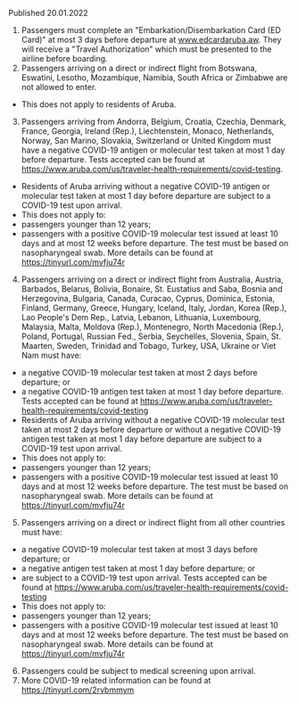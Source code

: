 Published 20.01.2022
1. Passengers must complete an "Embarkation/Disembarkation Card (ED Card)" at most 3 days before departure at <a href="http://www.edcardaruba.aw">www.edcardaruba.aw</a>. They will receive a "Travel Authorization" which must be presented to the airline before boarding.
2. Passengers arriving on a direct or indirect flight from Botswana, Eswatini, Lesotho, Mozambique, Namibia, South Africa or Zimbabwe are not allowed to enter.
- This does not apply to residents of Aruba.
3. Passengers arriving from Andorra, Belgium, Croatia, Czechia, Denmark, France, Georgia, Ireland (Rep.), Liechtenstein, Monaco, Netherlands, Norway, San Marino, Slovakia, Switzerland or United Kingdom must have a negative COVID-19 antigen or molecular test taken at most 1 day before departure. Tests accepted can be found at <a href="https://www.aruba.com/us/traveler-health-requirements/covid-testing">https://www.aruba.com/us/traveler-health-requirements/covid-testing</a>.
- Residents of Aruba arriving without a negative COVID-19 antigen or molecular test taken at most 1 day before departure are subject to a COVID-19 test upon arrival.
- This does not apply to:
- passengers younger than 12 years;
- passengers with a positive COVID-19 molecular test issued at least 10 days and at most 12 weeks before departure. The test must be based on nasopharyngeal swab. More details can be found at <a href="https://tinyurl.com/mvfju74r">https://tinyurl.com/mvfju74r</a>
4. Passengers arriving on a direct or indirect flight from Australia, Austria, Barbados, Belarus, Bolivia, Bonaire, St. Eustatius and Saba, Bosnia and Herzegovina, Bulgaria, Canada, Curacao, Cyprus, Dominica, Estonia, Finland, Germany, Greece, Hungary, Iceland, Italy, Jordan, Korea (Rep.), Lao People's Dem Rep., Latvia, Lebanon, Lithuania, Luxembourg, Malaysia, Malta, Moldova (Rep.), Montenegro, North Macedonia (Rep.), Poland, Portugal, Russian Fed., Serbia, Seychelles, Slovenia, Spain, St. Maarten, Sweden, Trinidad and Tobago, Turkey, USA, Ukraine or Viet Nam must have:
- a negative COVID-19 molecular test taken at most 2 days before departure; or
- a negative COVID-19 antigen test taken at most 1 day before departure.
Tests accepted can be found at <a href="https://www.aruba.com/us/traveler-health-requirements/covid-testing">https://www.aruba.com/us/traveler-health-requirements/covid-testing</a>
- Residents of Aruba arriving without a negative COVID-19 molecular test taken at most 2 days before departure or without a negative COVID-19 antigen test taken at most 1 day before departure are subject to a COVID-19 test upon arrival.
- This does not apply to:
- passengers younger than 12 years;
- passengers with a positive COVID-19 molecular test issued at least 10 days and at most 12 weeks before departure. The test must be based on nasopharyngeal swab. More details can be found at <a href="https://tinyurl.com/mvfju74r">https://tinyurl.com/mvfju74r</a>
5. Passengers arriving on a direct or indirect flight from all other countries must have:
- a negative COVID-19 molecular test taken at most 3 days before departure; or
- a negative antigen test taken at most 1 day before departure; or
- are subject to a COVID-19 test upon arrival. Tests accepted can be found at <a href="https://www.aruba.com/us/traveler-health-requirements/covid-testing">https://www.aruba.com/us/traveler-health-requirements/covid-testing</a>
- This does not apply to:
- passengers younger than 12 years;
- passengers with a positive COVID-19 molecular test issued at least 10 days and at most 12 weeks before departure. The test must be based on nasopharyngeal swab. More details can be found at <a href="https://tinyurl.com/mvfju74r">https://tinyurl.com/mvfju74r</a>
6. Passengers could be subject to medical screening upon arrival.
7. More COVID-19 related information can be found at <a href="https://tinyurl.com/2rvbmmym">https://tinyurl.com/2rvbmmym</a>